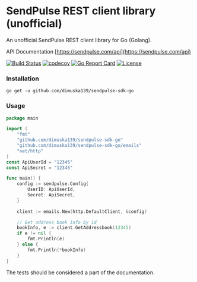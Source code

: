 # SendPulse REST client library (unofficial)
An unofficial SendPulse REST client library for Go (Golang).

API Documentation [https://sendpulse.com/api](https://sendpulse.com/api)

[![Build Status](https://travis-ci.org/dimuska139/sendpulse-sdk-go.svg?branch=master)](https://travis-ci.org/dimuska139/sendpulse-sdk-go)
[![codecov](https://codecov.io/gh/dimuska139/sendpulse-sdk-go/branch/master/graph/badge.svg)](https://codecov.io/gh/dimuska139/sendpulse-sdk-go)
[![Go Report Card](https://goreportcard.com/badge/github.com/dimuska139/sendpulse-sdk-go)](https://goreportcard.com/report/github.com/dimuska139/sendpulse-sdk-go)
[![License](https://img.shields.io/github/license/mashape/apistatus.svg)](https://github.com/dimuska139/sendpulse-sdk-go/blob/master/LICENSE)

### Installation

```shell
go get -u github.com/dimuska139/sendpulse-sdk-go
```

### Usage
```go
package main

import (
    "fmt"
    "github.com/dimuska139/sendpulse-sdk-go"
    "github.com/dimuska139/sendpulse-sdk-go/emails"
    "net/http"
)
const ApiUserId = "12345"
const ApiSecret = "12345"

func main() {
    config := sendpulse.Config{
        UserID: ApiUserId, 
        Secret: ApiSecret,
    }
	
    client := emails.New(http.DefaultClient, &config)

    // Get address book info by id 
    bookInfo, e := client.GetAddressbook(12345)
    if e != nil {
        fmt.Println(e)
    } else {
        fmt.Println(*bookInfo)
    }
}
```

The tests should be considered a part of the documentation.
